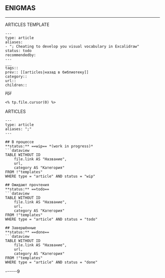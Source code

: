 



## ENIGMAS
----


ARTICLES TEMPLATE

```
---
type: article
aliases: 
- "; Cheating to develop you visual vocabulary in Excalidraw"
status: todo
recommendedby:
---
___
tags:: 
prev:: [[articles|назад в библиотеку]]
category::
url::
children::
___
PDF

<% tp.file.cursor(0) %>
```

ARTICLES

```
---
type: article
aliases: ";"
---

## В процессе
**status:** ==wip== *(work in progress)*
```dataview
TABLE WITHOUT ID
	file.link AS "Название",
	url,
	category AS "Категория"
FROM !"templates"
WHERE type = "article" AND status = "wip"

## Ожидают прочтения
**status:** ==todo==
```dataview
TABLE WITHOUT ID
	file.link AS "Название",
	url,
	category AS "Категория"
FROM !"templates"
WHERE type = "article" AND status = "todo"

## Завершённые
**status:** ==done==
```dataview
TABLE WITHOUT ID
	file.link AS "Название",
	url,
	category AS "Категория"
FROM !"templates"
WHERE type = "article" AND status = "done"
```


------9